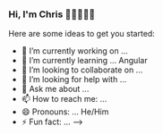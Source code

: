 ### Hi, I'm Chris 👋🏿👨🏿‍💻

Here are some ideas to get you started:

- 🔭 I’m currently working on ... 
- 🌱 I’m currently learning ... Angular
- 👯 I’m looking to collaborate on ...
- 🤔 I’m looking for help with ...
- 💬 Ask me about ...
- 📫 How to reach me: ...
- 😄 Pronouns: ... He/Him
- ⚡ Fun fact: ...
-->
